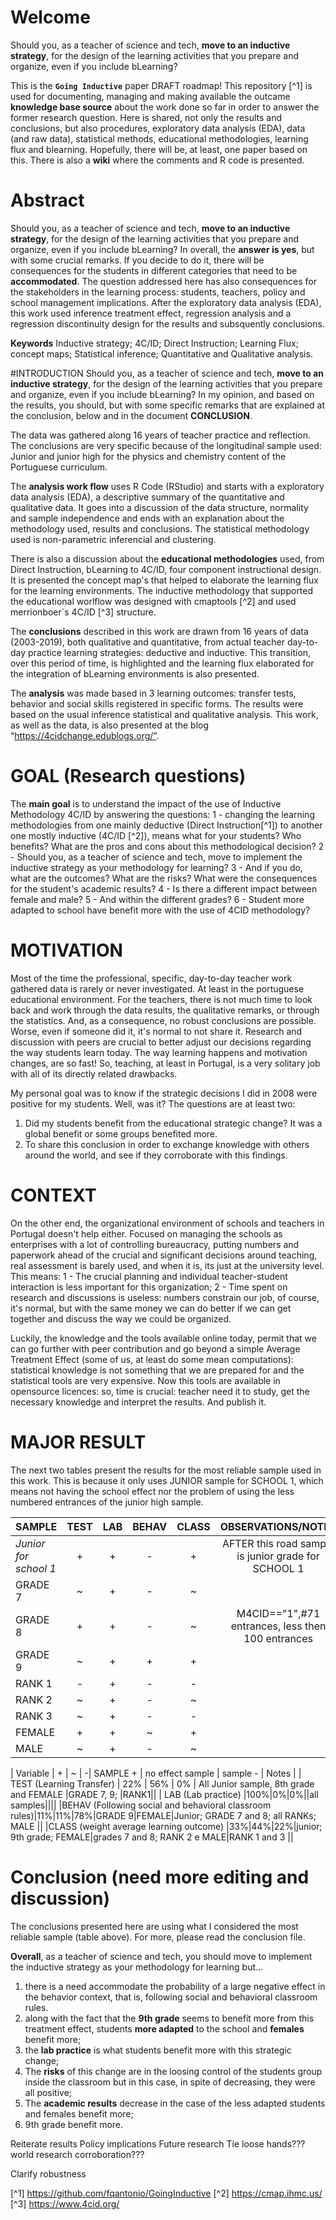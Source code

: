 # Welcome
Should you, as a teacher of science and tech, **move to an inductive strategy**, for the design of the learning activities that you prepare and organize, even if you include bLearning?

This is the **`Going Inductive`** paper DRAFT roadmap! This repository [^1] is used for documenting, managing and making available the outcame **knowledge base source** about the work done so far in order to answer the former research question. Here is shared, not only the results and conclusions, but also procedures, exploratory data analysis (EDA), data (and raw data), statistical methods, educational methodologies, learning flux and blearning. Hopefully, there will be, at least, one paper based on this. There is also a **wiki** where the comments and R code is presented.

# Abstract
Should you, as a teacher of science and tech, **move to an inductive strategy**, for the design of the learning activities that you prepare and organize, even if you include bLearning? In overall, the **answer is yes**, but with some crucial remarks. If you decide to do it, there will be consequences for the students in different categories that need to be **accommodated**. The question addressed here has also consequences for the stakeholders in the learning process: students, teachers, policy and school management implications. After the exploratory data analysis (EDA), this work used inference treatment effect, regression analysis and a regression discontinuity design for the results and subsquently conclusions.

**Keywords**
Inductive strategy; 4C/ID; Direct Instruction; Learning Flux; concept maps; Statistical inference; Quantitative and Qualitative analysis.

#INTRODUCTION
Should you, as a teacher of science and tech, **move to an inductive strategy**, for the design of the learning activities that you prepare and organize, even if you include bLearning? In my opinion, and based on the results, you should, but with some specific remarks that are explained at the conclusion, below and in the document **CONCLUSION**.

The data was gathered along 16 years of teacher practice and reflection. The conclusions are very specific because of the longitudinal sample used: Junior and junior high for the physics and chemistry content of the Portuguese curriculum. 

The **analysis work flow** uses R Code (RStudio) and starts with a exploratory data analysis (EDA), a descriptive summary of the quantitative and qualitative data. It goes into a discussion of the data structure, normality and sample independence and ends with an explanation about the methodology used, results and conclusions. The statistical methodology used is non-parametric inferencial and clustering. 

There is also a discussion about the **educational methodologies** used, from Direct Instruction, bLearning to 4C/ID, four component instructional design. It is presented the concept map's that helped to elaborate the learning flux for the learning environments. The inductive methodology that supported the educational worlflow was designed with cmaptools [^2] and used merrionboer´s 4C/ID [^3] structure. 

The **conclusions** described in this work are drawn from 16 years of data (2003-2019), both qualitative and quantitative, from actual teacher day-to-day practice learning strategies: deductive and inductive. This transition, over this period of time, is highlighted and the learning flux elaborated for the integration of bLearning environments is also presented. 

The **analysis** was made based in 3 learning outcomes: transfer tests, behavior and social skills registered in specific forms. The results were based on the usual inference statistical and qualitative analysis. This work, as well as the data, is also presented at the blog “https://4cidchange.edublogs.org/”.

# GOAL (Research questions)

The **main goal** is to understand the impact of the use of Inductive Methodology 4C/ID by answering the questions: 
  1 - changing the learning methodologies from one mainly deductive (Direct Instruction[^1]) to another one mostly inductive (4C/ID [^2]), means what for your students? Who benefits? What are the pros and cons about this methodological decision?
  2 - Should you, as a teacher of science and tech, move to implement the inductive strategy as your methodology for learning? 
  3 - And if you do, what are the outcomes? What are the risks? What were the consequences for the student's academic results? 
  4 - Is there a different impact between female and male? 
  5 - And within the different grades?
  6 - Student more adapted to school have benefit more with the use of 4CID methodology?

# MOTIVATION

Most of the time the professional, specific, day-to-day teacher work gathered data is rarely or never investigated. At least in the portuguese educational environment. For the teachers, there is not much time to look back and work through the data results, the qualitative remarks, or through the statistics. And, as a consequence, no robust conclusions are possible. Worse, even if someone did it, it's normal to not share it. Research and discussion with peers are crucial to better adjust our decisions regarding the way students learn today. The way learning happens and motivation changes, are so fast! So, teaching, at least in Portugal, is a very solitary job with all of its directly related drawbacks.

My personal goal was to know if the strategic decisions I did in 2008 were positive for my students. Well, was it? The questions are at least two: 

1. Did my students benefit from the educational strategic change? It was a global benefit or some groups benefited more.
2. To share this conclusion in order to exchange knowledge with others around the world, and see if they corroborate with this findings.

# CONTEXT
On the other end, the organizational environment of schools and teachers in Portugal doesn't help either. Focused on managing the schools as enterprises with a lot of controlling bureaucracy, putting numbers and paperwork ahead of the crucial and significant decisions around teaching, real assessment is barely used, and when it is, its just at the university level. This means:
  1 - The crucial planning and individual teacher-student interaction is less important for this organization;
  2 - Time spent on research and discussions is useless: numbers constrain our job, of course, it's normal, but with the same money we can do better if we can get together and discuss the way we could be organized.

Luckily, the knowledge and the tools available online today, permit that we can go further with peer contribution and go beyond a simple Average Treatment Effect (some of us, at least do some mean computations): statistical knowledge is not something that we are prepared for and the statistical tools are very expensive. Now this tools are available in opensource licences: so, time is crucial: teacher need it to study, get the necessary knowledge and interpret the results. And publish it.

# MAJOR RESULT
The next two tables present the results for the most reliable sample used in this work. This is because it only uses JUNIOR sample for SCHOOL 1, which means not having the school effect nor the problem of using the less numbered entrances of the junior high sample. 

| SAMPLE | TEST | LAB | BEHAV | CLASS | OBSERVATIONS/NOTES |
|:------------|:------------:|:------------:|:------------:|:------------:|:------------:|
| *Junior for school 1*             | \+   | \+  | \-    | \+    | AFTER this road sample is junior grade for SCHOOL 1                                                                        |
| GRADE 7                          | \~   | \+  | \-    | \~    |                                                                        |
| GRADE 8                         | \+   | \+  | \-    | \~    | M4CID=="1",#71 entrances, less then 100 entrances                      |
| GRADE 9                         | \~   | \+  | \+    | \+    |                                                                        |
| RANK 1                          | \-   | \+  | \-    | \-    |                                                                        |
| RANK 2                          | \~   | \+  | \-    | \~    |                                                                        |
| RANK 3                          | \~   | \+  | \-    | \-    |                                                                        |
| FEMALE                          | \+   | \+  | \~    | \+    |                                                                        |
| MALE                            | \~   | \+  | \-    | \~    |              |

| Variable | + | ~ | -| SAMPLE + | no effect sample | sample - | Notes | 
| TEST (Learning Transfer) | 22% | 56% | 0% | All Junior sample, 8th grade and FEMALE |GRADE 7, 9; |RANK1||
| LAB (Lab practice) |100%|0%|0%||all samples||||
|BEHAV (Following social and behavioral classroom rules)|11%|11%|78%|GRADE 9|FEMALE|Junior; GRADE 7 and 8; all RANKs; MALE ||
|CLASS (weight average learning outcome) |33%|44%|22%|junior; 9th grade; FEMALE|grades 7 and 8; RANK 2 e MALE|RANK 1 and 3 ||

# Conclusion (need more editing and discussion)
  
The conclusions presented here are using what I considered the most reliable sample (table above). For more, please read the conclusion file.

**Overall**, as a teacher of science and tech, you should move to implement the inductive strategy as your methodology for learning but... 
  1. there is a need accommodate the probability of a large negative effect in the behavior context, that is, following social and behavioral classroom rules. 
  2. along with the fact that the **9th grade** seems to benefit more from this treatment effect, students **more adapted** to the school and **females** benefit more;
  3. the **lab practice** is what students benefit more with this strategic change;
  4. The **risks** of this change are in the loosing control of the students group inside the classroom but in this case, in spite of decreasing, they were all positive;
  5. The **academic results** decrease in the case of the less adapted students and females benefit more;
  6. 9th grade benefit more.

Reiterate results
Policy implications
Future research
Tie loose hands???
world research corroboration???

Clarify
robustness

[^1] https://github.com/fqantonio/GoingInductive
[^2] https://cmap.ihmc.us/
[^3] https://www.4cid.org/
